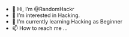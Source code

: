 - 👋 Hi, I’m @RandomHackr
- 👀 I’m interested in Hacking.
- 🌱 I’m currently learning Hacking as Beginner
- 📫 How to reach me ...

<!---
RandomHackr/RandomHackr is a ✨ special ✨ repository because its `README.md` (this file) appears on your GitHub profile.
You can click the Preview link to take a look at your changes.
--->
